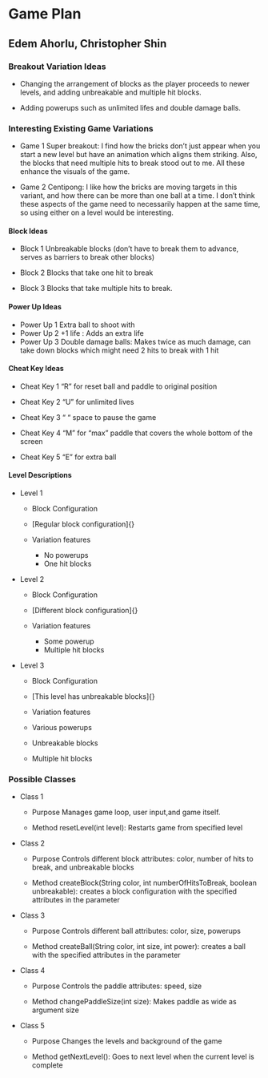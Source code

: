 # Game Plan
## Edem Ahorlu, Christopher Shin


### Breakout Variation Ideas

* Changing the arrangement of blocks as the player proceeds to newer levels, and adding unbreakable and multiple hit blocks.

* Adding powerups such as unlimited lifes and double damage balls.
 


### Interesting Existing Game Variations

 * Game 1
Super breakout: I find how the bricks don’t just appear when you start a new level but have an animation which aligns them striking. Also, the blocks that need multiple hits to break stood out to me. All these enhance the visuals of the game.

 * Game 2
Centipong: I like how the bricks are moving targets in this variant, and how there can be more than one ball at a time.  I don’t think these aspects of the game need to necessarily happen at the same time, so using either on a level would be interesting.


#### Block Ideas

 * Block 1
 Unbreakable blocks (don’t have to break them to advance, serves as barriers to break other blocks)

 * Block 2
 Blocks that take one hit to break

 * Block 3
Blocks that take multiple hits to break.

#### Power Up Ideas

 * Power Up 1
Extra ball to shoot with
 * Power Up 2
+1 life : Adds an extra life
 * Power Up 3
 Double damage balls: Makes twice as much damage, can take down blocks which might need 2 hits to break with 1 hit


#### Cheat Key Ideas

 * Cheat Key 1
“R” for reset ball and paddle to original position

 * Cheat Key 2
“U” for unlimited lives
 * Cheat Key 3
 “ “ space to pause the game

 * Cheat Key 4
 “M” for “max” paddle that covers the whole bottom of the screen

 * Cheat Key 5
 “E” for extra ball




#### Level Descriptions

 * Level 1
   * Block Configuration
   * [Regular block configuration]{}
  
   * Variation features
     * No powerups
     * One hit blocks

 * Level 2
   * Block Configuration
   * [Different block configuration]{}

   * Variation features
     * Some powerup
     * Multiple hit blocks


 * Level 3
   * Block Configuration
   * [This level has unbreakable blocks]{}

   * Variation features
    * Various powerups
    * Unbreakable blocks 
    * Multiple hit blocks



### Possible Classes

 * Class 1
   * Purpose
   Manages game loop, user input,and game itself.

   * Method
   resetLevel(int level): Restarts game from specified level


 * Class 2
   * Purpose
   Controls different block attributes: color, number of hits to break, and unbreakable blocks

   * Method
   createBlock(String color, int numberOfHitsToBreak, boolean unbreakable): creates a block configuration
   with the specified attributes in the parameter


 * Class 3
   * Purpose
   Controls different ball attributes: color, size, powerups

   * Method
   createBall(String color, int size, int power): creates a ball with the specified attributes in the parameter


 * Class 4
   * Purpose
   Controls the paddle attributes: speed, size 

   * Method
   changePaddleSize(int size): Makes paddle as wide as argument size


 * Class 5
   * Purpose
   Changes the levels and background of the game

   * Method
   getNextLevel(): Goes to next level when the current level is complete



